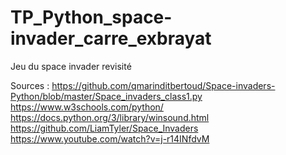 # TP_Python_space-invader_carre_exbrayat
Jeu du space invader revisité

Sources : 
https://github.com/qmarinditbertoud/Space-invaders-Python/blob/master/Space_invaders_class1.py
https://www.w3schools.com/python/
https://docs.python.org/3/library/winsound.html
https://github.com/LiamTyler/Space_Invaders
https://www.youtube.com/watch?v=j-r14INfdvM

